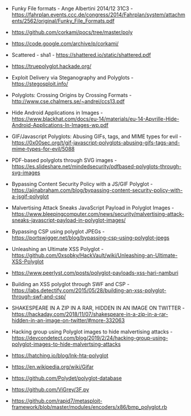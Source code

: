 * Funky File formats - Ange Albertini 2014/12 31C3 - https://fahrplan.events.ccc.de/congress/2014/Fahrplan/system/attachments/2562/original/Funky_File_Formats.pdf
* https://github.com/corkami/pocs/tree/master/poly
* https://code.google.com/archive/p/corkami/
* Scattered - sha1 - https://shattered.io/static/shattered.pdf
* https://truepolyglot.hackade.org/
* Exploit Delivery via Steganography and Polyglots - https://stegosploit.info/
* Polyglots: Crossing Origins by Crossing Formats - http://www.cse.chalmers.se/~andrei/ccs13.pdf
* Hide Android Applications in Images - https://www.blackhat.com/docs/eu-14/materials/eu-14-Apvrille-Hide-Android-Applications-In-Images-wp.pdf

* GIF/Javascript Polyglots: Abusing GIFs, tags, and MIME types for evil - https://0x00sec.org/t/gif-javascript-polyglots-abusing-gifs-tags-and-mime-types-for-evil/5088
* PDF-based polyglots through SVG images - https://es.slideshare.net/mindedsecurity/pdfbased-polyglots-through-svg-images
* Bypassing Content Security Policy with a JS/GIF Polyglot - https://ajinabraham.com/blog/bypassing-content-security-policy-with-a-jsgif-polyglot
* Malvertising Attack Sneaks JavaScript Payload in Polyglot Images - https://www.bleepingcomputer.com/news/security/malvertising-attack-sneaks-javascript-payload-in-polyglot-images/
* Bypassing CSP using polyglot JPEGs - https://portswigger.net/blog/bypassing-csp-using-polyglot-jpegs
* Unleashing an Ultimate XSS Polyglot - https://github.com/0xsobky/HackVault/wiki/Unleashing-an-Ultimate-XSS-Polyglot
* https://www.peerlyst.com/posts/polyglot-payloads-xss-hari-namburi
* Building an XSS polyglot through SWF and CSP - https://labs.detectify.com/2015/05/28/building-an-xss-polyglot-through-swf-and-csp/
* SHAKESPEARE IN A ZIP IN A RAR, HIDDEN IN AN IMAGE ON TWITTER - https://hackaday.com/2018/11/07/shakespeare-in-a-zip-in-a-rar-hidden-in-an-image-on-twitter/#more-332063
* Hacking group using Polyglot images to hide malvertising attacks - https://devcondetect.com/blog/2019/2/24/hacking-group-using-polyglot-images-to-hide-malvertsing-attacks
* https://hatching.io/blog/lnk-hta-polyglot
* https://en.wikipedia.org/wiki/Gifar
* https://github.com/Polydet/polyglot-database
* https://github.com/ViGrey/3F.py
* https://github.com/rapid7/metasploit-framework/blob/master/modules/encoders/x86/bmp_polyglot.rb



